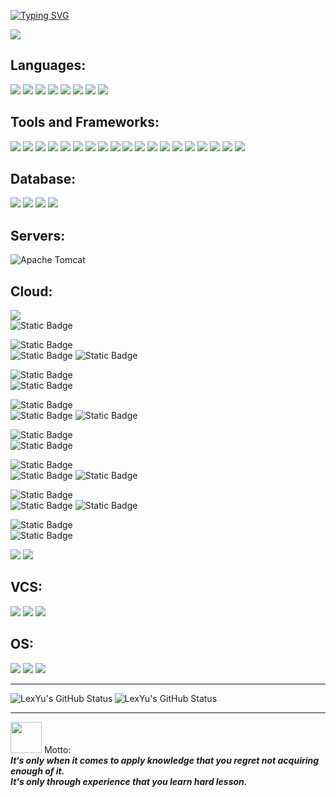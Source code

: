 <a href="https://git.io/typing-svg"><img src="https://readme-typing-svg.demolab.com?font=Press+Start+2P&size=50&duration=2500&pause=200&color=00FF00&width=2650&height=200&lines=%3EHi+%F0%9F%91%8B%2C+I'm+Lex+Yu;A+Passionate+Backend+Developer;I'm+currently+learning+JS%2C+Java%2C+Go%2C+DevOps+skills;+and+anything+interesting." alt="Typing SVG" /></a>

![](https://komarev.com/ghpvc/?username=TLexYuW&style=for-the-badge&label=Profile+Views)

<h2 align="left">Languages:</h2>

![](https://img.shields.io/badge/OpenJDK-ED8B00?style=for-the-badge&logo=openjdk&logoColor=white)  ![](https://img.shields.io/badge/Go-00ADD8?style=for-the-badge&logo=go&logoColor=white)  ![](https://img.shields.io/badge/JavaScript-323330?style=for-the-badge&logo=javascript&logoColor=F7DF1E)  ![](https://img.shields.io/badge/HTML5-E34F26?style=for-the-badge&logo=html5&logoColor=white)  ![](https://img.shields.io/badge/CSS3-1572B6?style=for-the-badge&logo=css3&logoColor=white)  ![](https://img.shields.io/badge/TypeScript-007ACC?style=for-the-badge&logo=typescript&logoColor=white)  ![](https://img.shields.io/badge/Node%20js-339933?style=for-the-badge&logo=nodedotjs&logoColor=white)  ![](https://img.shields.io/badge/Shell_Script-121011?style=for-the-badge&logo=gnu-bash&logoColor=white)
<h2 align="left">Tools and Frameworks:</h2>

![](https://img.shields.io/badge/Obsidian-483699?style=for-the-badge&logo=Obsidian&logoColor=white)  ![](https://img.shields.io/badge/apache_maven-C71A36?style=for-the-badge&logo=apachemaven&logoColor=white)  ![](https://img.shields.io/badge/Docker-2CA5E0?style=for-the-badge&logo=docker&logoColor=white)  ![](https://img.shields.io/badge/gradle-02303A?style=for-the-badge&logo=gradle&logoColor=white)  ![](https://img.shields.io/badge/Junit5-25A162?style=for-the-badge&logo=junit5&logoColor=white)  ![](https://img.shields.io/badge/JWT-000000?style=for-the-badge&logo=JSON%20web%20tokens&logoColor=white)  ![](https://img.shields.io/badge/Markdown-000000?style=for-the-badge&logo=markdown&logoColor=white)  ![](https://img.shields.io/badge/npm-CB3837?style=for-the-badge&logo=npm&logoColor=white)  ![](https://img.shields.io/badge/Postman-FF6C37?style=for-the-badge&logo=Postman&logoColor=white)  ![](https://img.shields.io/badge/Spring-6DB33F?style=for-the-badge&logo=spring&logoColor=white)  ![](https://img.shields.io/badge/Spring_Boot-F2F4F9?style=for-the-badge&logo=spring-boot)  ![](https://img.shields.io/badge/Spring_Security-6DB33F?style=for-the-badge&logo=Spring-Security&logoColor=white)  ![](https://img.shields.io/badge/Swagger-85EA2D?style=for-the-badge&logo=Swagger&logoColor=white)  ![](https://img.shields.io/badge/Visual_Studio_Code-0078D4?style=for-the-badge&logo=visual%20studio%20code&logoColor=white)  ![](https://img.shields.io/badge/IntelliJ_IDEA-000000.svg?style=for-the-badge&logo=intellij-idea&logoColor=white)  ![](https://img.shields.io/badge/Eclipse-2C2255?style=for-the-badge&logo=eclipse&logoColor=white)  ![](https://img.shields.io/badge/Vue%20js-35495E?style=for-the-badge&logo=vuedotjs&logoColor=4FC08D)  ![](https://img.shields.io/badge/Vite-B73BFE?style=for-the-badge&logo=vite&logoColor=FFD62E)  ![](https://img.shields.io/badge/Astro-0C1222?style=for-the-badge&logo=astro&logoColor=FDFDFE)
<h2 align="left">Database:</h2>

![](https://img.shields.io/badge/MySQL-005C84?style=for-the-badge&logo=mysql&logoColor=white)  ![](https://img.shields.io/badge/MongoDB-4EA94B?style=for-the-badge&logo=mongodb&logoColor=white)  ![](https://img.shields.io/badge/PostgreSQL-316192?style=for-the-badge&logo=postgresql&logoColor=white)  ![](https://img.shields.io/badge/redis-%23DD0031.svg?&style=for-the-badge&logo=redis&logoColor=white)
<h2 align="left">Servers:</h2>

![Apache Tomcat](https://img.shields.io/badge/apache%20tomcat-%23F8DC75.svg?style=for-the-badge&logo=apache-tomcat&logoColor=black)

<h2 align="left">Cloud:</h2>

![](https://img.shields.io/badge/Amazon_AWS-FF9900?style=for-the-badge&logo=amazonaws&logoColor=white)<br/>
![Static Badge](https://img.shields.io/badge/Analytics-gray?style=flat-square)

![Static Badge](https://img.shields.io/badge/Compute-gray?style=flat-square) <br/>
![Static Badge](https://img.shields.io/badge/EC2-orange)  ![Static Badge](https://img.shields.io/badge/Lambda-orange)

![Static Badge](https://img.shields.io/badge/App_Integration-gray?style=flat-square) <br/>
![Static Badge](https://img.shields.io/badge/ApiGateway-purple)  

![Static Badge](https://img.shields.io/badge/Security_Identity_Compliance-gray?style=flat-square) <br/>
![Static Badge](https://img.shields.io/badge/Cognito-red?color=%23B20000)  ![Static Badge](https://img.shields.io/badge/IAM-red?color=%23B20000)  

![Static Badge](https://img.shields.io/badge/Networking_Content_Delivery-gray?style=flat-square) <br/>
![Static Badge](https://img.shields.io/badge/VPC-purple)

![Static Badge](https://img.shields.io/badge/Management_Governance-gray?style=flat-square) <br/>
![Static Badge](https://img.shields.io/badge/Cloudwatch-red?color=%23ff6767)  ![Static Badge](https://img.shields.io/badge/System_Manager-red?color=%23ff6767)

![Static Badge](https://img.shields.io/badge/Database-gray?style=flat-square) <br/>
![Static Badge](https://img.shields.io/badge/RDS-blue)  ![Static Badge](https://img.shields.io/badge/DynamoDB-blue)

![Static Badge](https://img.shields.io/badge/Storage-gray?style=flat-square) <br/>
![Static Badge](https://img.shields.io/badge/S3-green)

![](https://img.shields.io/badge/Netlify-00C7B7?style=for-the-badge&logo=netlify&logoColor=white)  ![](https://img.shields.io/badge/Vercel-000000?style=for-the-badge&logo=vercel&logoColor=white)
<h2 align="left">VCS:</h2>

![](https://img.shields.io/badge/GIT-E44C30?style=for-the-badge&logo=git&logoColor=white)  ![](https://img.shields.io/badge/Bitbucket-0747a6?style=for-the-badge&logo=bitbucket&logoColor=white)  ![](https://img.shields.io/badge/GitHub-100000?style=for-the-badge&logo=github&logoColor=white)
<h2 align="left">OS:</h2>

![](https://img.shields.io/badge/Linux-FCC624?style=for-the-badge&logo=linux&logoColor=black)  ![](https://img.shields.io/badge/Ubuntu-E95420?style=for-the-badge&logo=ubuntu&logoColor=white)  ![](https://img.shields.io/badge/Windows-0078D6?style=for-the-badge&logo=windows&logoColor=white)

---

<img align="left" alt="LexYu's GitHub Status" src="https://github-readme-stats-q4k1f6y9w-tlexyuw.vercel.app/api?username=TLexYuW&show_icons=true&count_private=true&locale=en&theme=aura&border_radius=25"/>

<img align="" alt="LexYu's GitHub Status" src="https://github-readme-stats-q4k1f6y9w-tlexyuw.vercel.app/api/top-langs/?username=TLexYuW&layout=pie&show_icons=true&theme=aura&hide=css,html&border_radius=25"/>

---
<img src="https://user-images.githubusercontent.com/84486286/217135239-81d1903d-f6ae-416e-a609-348bfd10cd71.png" width="50px"> Motto:</br>
**_It‘s only when it comes to apply knowledge that you regret not acquiring enough of it.</br> It's only through experience that you learn hard lesson._**
